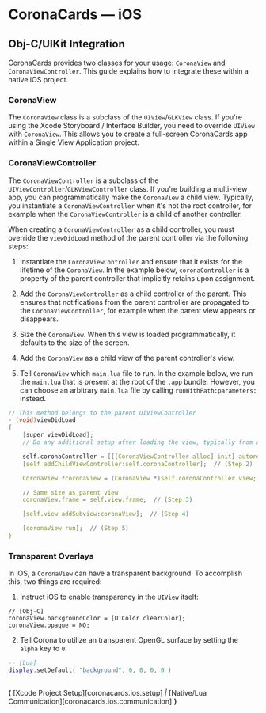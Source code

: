 # CoronaCards — iOS

## Obj-C/UIKit Integration

CoronaCards provides two classes for your usage: `CoronaView` and `CoronaViewController`. This guide explains how to integrate these within a native iOS project.

### CoronaView

The `CoronaView` class is a subclass of the `UIView`/`GLKView` class. If you're using the Xcode&nbsp;Storyboard / Interface&nbsp;Builder, you need to override `UIView` with `CoronaView`. This allows you to create a <nobr>full-screen</nobr> CoronaCards app within a Single&nbsp;View&nbsp;Application project.

### CoronaViewController

The `CoronaViewController` is a subclass of the `UIViewController`/`GLKViewController` class. If you're building a <nobr>multi-view</nobr> app, you can programmatically make the `CoronaView` a child view. Typically, you instantiate a `CoronaViewController` when it's not the root controller, for example when the `CoronaViewController` is a child of another controller.

When creating a `CoronaViewController` as a child controller, you must override the `viewDidLoad` method of the parent controller via the following steps:

1. Instantiate the `CoronaViewController` and ensure that it exists for the lifetime of the `CoronaView`. In the example below, `coronaController` is a property of the parent controller that implicitly retains upon assignment.

2. Add the `CoronaViewController` as a child controller of the parent. This ensures that notifications from the parent controller are propagated to the `CoronaViewController`, for example when the parent view appears or disappears.

3. Size the `CoronaView`. When this view is loaded programmatically, it defaults to the size of the screen.

4. Add the `CoronaView` as a child view of the parent controller's view.

5. Tell `CoronaView` which `main.lua` file to run. In the example below, we run the `main.lua` that is present at the root of the `.app` bundle. However, you can choose an arbitrary `main.lua` file by calling `runWithPath:parameters:` instead.

``````c
// This method belongs to the parent UIViewController
- (void)viewDidLoad
{
	[super viewDidLoad];
	// Do any additional setup after loading the view, typically from a nib.

	self.coronaController = [[[CoronaViewController alloc] init] autorelease];  // (Step 1)
	[self addChildViewController:self.coronaController];  // (Step 2)

	CoronaView *coronaView = (CoronaView *)self.coronaController.view;

	// Same size as parent view
	coronaView.frame = self.view.frame;  // (Step 3)

	[self.view addSubview:coronaView];  // (Step 4)

	[coronaView run];  // (Step 5)
}
``````

### Transparent Overlays

In iOS, a `CoronaView` can have a transparent background. To accomplish this, two things are required:

1. Instruct iOS to enable transparency in the `UIView` itself:

<div class="code-indent">

``````
// [Obj-C]
coronaView.backgroundColor = [UIColor clearColor];
coronaView.opaque = NO;
``````

</div>

2. Tell Corona to utilize an transparent OpenGL surface by setting the `alpha` key to `0`:

<div class="code-indent">

``````lua
-- [Lua]
display.setDefault( "background", 0, 0, 0, 0 )
``````

</div>


##

<div class="walkthrough-nav">

__&lang;__ [Xcode Project Setup][coronacards.ios.setup] _|_ [Native/Lua Communication][coronacards.ios.communication] __&rang;__

</div>
